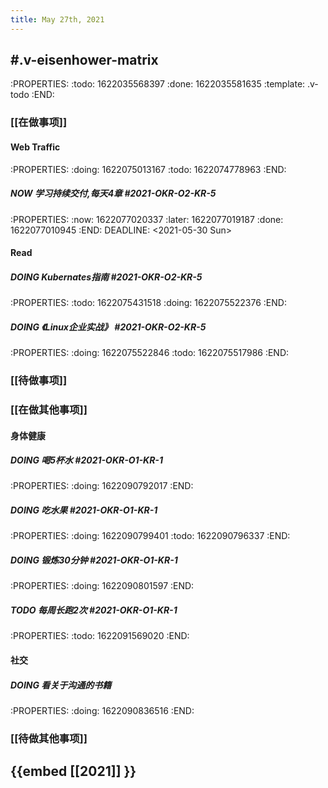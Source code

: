 ```yaml
---
title: May 27th, 2021
---
```


## #.v-eisenhower-matrix
:PROPERTIES:
:todo: 1622035568397
:done: 1622035581635
:template: .v-todo
:END:
### [[在做事项]]
#### Web Traffic
:PROPERTIES:
:doing: 1622075013167
:todo: 1622074778963
:END:
##### NOW 学习持续交付,每天4章 #2021-OKR-O2-KR-5 
:PROPERTIES:
:now: 1622077020337
:later: 1622077019187
:done: 1622077010945
:END:
DEADLINE: <2021-05-30 Sun>
#### Read
##### DOING Kubernates指南 #2021-OKR-O2-KR-5
:PROPERTIES:
:todo: 1622075431518
:doing: 1622075522376
:END:
##### DOING 《Linux企业实战》 #2021-OKR-O2-KR-5
:PROPERTIES:
:doing: 1622075522846
:todo: 1622075517986
:END:
####
####
### [[待做事项]]
####
####
####
### [[在做其他事项]]
#### 身体健康
##### DOING 喝5杯水 #2021-OKR-O1-KR-1 
:PROPERTIES:
:doing: 1622090792017
:END:
##### DOING 吃水果 #2021-OKR-O1-KR-1 
:PROPERTIES:
:doing: 1622090799401
:todo: 1622090796337
:END:
##### DOING 锻炼30分钟 #2021-OKR-O1-KR-1
:PROPERTIES:
:doing: 1622090801597
:END:
##### TODO 每周长跑2次 #2021-OKR-O1-KR-1 
:PROPERTIES:
:todo: 1622091569020
:END:
#### 社交
##### DOING 看关于沟通的书籍
:PROPERTIES:
:doing: 1622090836516
:END:
####
### [[待做其他事项]]
####
####
####
## {{embed [[2021]] }}
##
